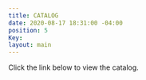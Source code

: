 ```yaml
---
title: CATALOG
date: 2020-08-17 18:31:00 -04:00
position: 5
Key: 
layout: main
---
```


Click the link below to view the catalog.


[](https://www.sportswearcollection.com/ps/t_shirts?site=OZFKIJUWMO)